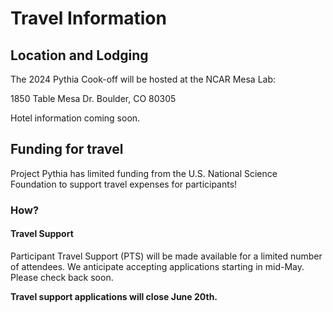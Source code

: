 # Travel Information

## Location and Lodging

The 2024 Pythia Cook-off will be hosted at the NCAR Mesa Lab:

1850 Table Mesa Dr.
Boulder, CO 80305

Hotel information coming soon.

## Funding for travel

Project Pythia has limited funding from the U.S. National Science Foundation to support travel expenses for participants!

### How?

#### Travel Support

Participant Travel Support (PTS) will be made available for a limited number of attendees. We anticipate accepting applications starting in mid-May. Please check back soon.

**Travel support applications will close June 20th.**
